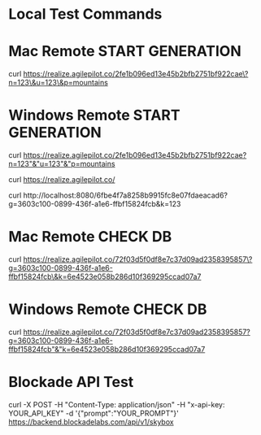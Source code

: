 # Local Test Commands

# Mac Remote START GENERATION
curl https://realize.agilepilot.co/2fe1b096ed13e45b2bfb2751bf922cae\?n=123\&u=123\&p=mountains

# Windows Remote START GENERATION
curl https://realize.agilepilot.co/2fe1b096ed13e45b2bfb2751bf922cae?n=123"&"u=123"&"p=mountains

curl https://realize.agilepilot.co/

curl http://localhost:8080/6fbe4f7a8258b9915fc8e07fdaeacad6\?g=3603c100-0899-436f-a1e6-ffbf15824fcb\&k=123

# Mac Remote CHECK DB
curl https://realize.agilepilot.co/72f03d5f0df8e7c37d09ad2358395857\?g=3603c100-0899-436f-a1e6-ffbf15824fcb\&k=6e4523e058b286d10f369295ccad07a7

# Windows Remote CHECK DB
curl https://realize.agilepilot.co/72f03d5f0df8e7c37d09ad2358395857?g=3603c100-0899-436f-a1e6-ffbf15824fcb"&"k=6e4523e058b286d10f369295ccad07a7

# Blockade API Test
curl -X POST -H "Content-Type: application/json" -H "x-api-key: YOUR_API_KEY" -d '{"prompt":"YOUR_PROMPT"}' https://backend.blockadelabs.com/api/v1/skybox

